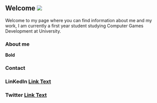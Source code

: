 ## Welcome <img src="gamepad.png"></img>
Welcome to my page where you can find information about me and my work, I am currently a first year student studying Computer Games Development at University.





  ### About me 



**Bold** 








### Contact

### LinKedIn [Link Text](https://www.linkedin.com/in/danny-lau-a99791199/)
### Twitter  [Link Text](https://twitter.com/dannyla62778988/)
